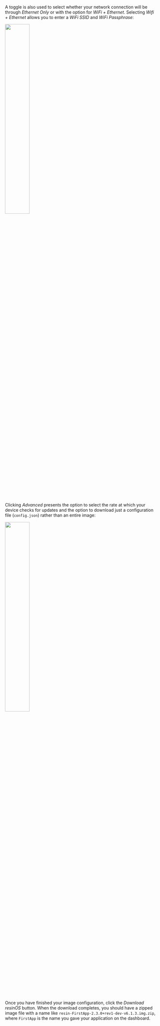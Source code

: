 A toggle is also used to select whether your network connection will be through *Ethernet Only* or with the option for *WiFi + Ethernet*. Selecting *Wifi + Ethernet* allows you to enter a *WiFi SSID* and *WiFi Passphrase*:

<img src="/img/common/app/network.png" width="40%">

Clicking *Advanced* presents the option to select the rate at which your device checks for updates and the option to download just a configuration file (`config.json`) rather than an entire image:

<img src="/img/common/app/advanced.png" width="40%">

Once you have finished your image configuration, click the *Download resinOS* button. When the download completes, you should have a zipped image file with a name like `resin-FirstApp-2.3.0+rev1-dev-v6.1.3.img.zip`, where `FirstApp` is the name you gave your application on the dashboard.

